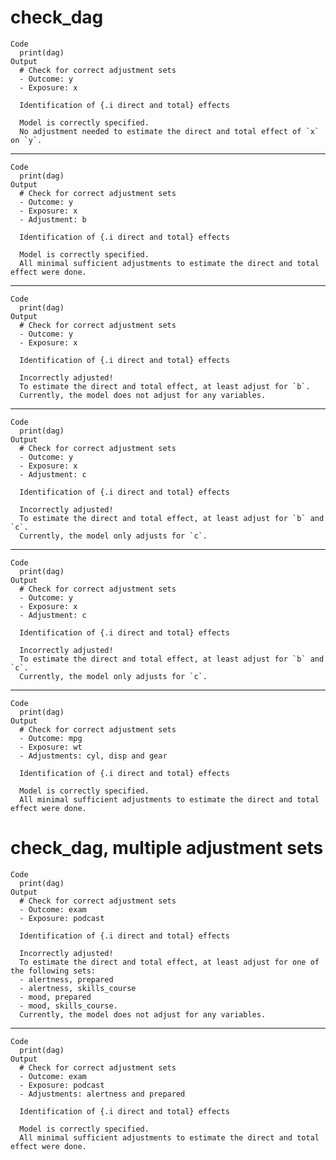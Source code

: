 # check_dag

    Code
      print(dag)
    Output
      # Check for correct adjustment sets
      - Outcome: y
      - Exposure: x
      
      Identification of {.i direct and total} effects
      
      Model is correctly specified.
      No adjustment needed to estimate the direct and total effect of `x` on `y`.
      

---

    Code
      print(dag)
    Output
      # Check for correct adjustment sets
      - Outcome: y
      - Exposure: x
      - Adjustment: b
      
      Identification of {.i direct and total} effects
      
      Model is correctly specified.
      All minimal sufficient adjustments to estimate the direct and total effect were done.
      

---

    Code
      print(dag)
    Output
      # Check for correct adjustment sets
      - Outcome: y
      - Exposure: x
      
      Identification of {.i direct and total} effects
      
      Incorrectly adjusted!
      To estimate the direct and total effect, at least adjust for `b`.
      Currently, the model does not adjust for any variables.
      

---

    Code
      print(dag)
    Output
      # Check for correct adjustment sets
      - Outcome: y
      - Exposure: x
      - Adjustment: c
      
      Identification of {.i direct and total} effects
      
      Incorrectly adjusted!
      To estimate the direct and total effect, at least adjust for `b` and `c`.
      Currently, the model only adjusts for `c`.
      

---

    Code
      print(dag)
    Output
      # Check for correct adjustment sets
      - Outcome: y
      - Exposure: x
      - Adjustment: c
      
      Identification of {.i direct and total} effects
      
      Incorrectly adjusted!
      To estimate the direct and total effect, at least adjust for `b` and `c`.
      Currently, the model only adjusts for `c`.
      

---

    Code
      print(dag)
    Output
      # Check for correct adjustment sets
      - Outcome: mpg
      - Exposure: wt
      - Adjustments: cyl, disp and gear
      
      Identification of {.i direct and total} effects
      
      Model is correctly specified.
      All minimal sufficient adjustments to estimate the direct and total effect were done.
      

# check_dag, multiple adjustment sets

    Code
      print(dag)
    Output
      # Check for correct adjustment sets
      - Outcome: exam
      - Exposure: podcast
      
      Identification of {.i direct and total} effects
      
      Incorrectly adjusted!
      To estimate the direct and total effect, at least adjust for one of the following sets:
      - alertness, prepared
      - alertness, skills_course
      - mood, prepared
      - mood, skills_course.
      Currently, the model does not adjust for any variables.
      

---

    Code
      print(dag)
    Output
      # Check for correct adjustment sets
      - Outcome: exam
      - Exposure: podcast
      - Adjustments: alertness and prepared
      
      Identification of {.i direct and total} effects
      
      Model is correctly specified.
      All minimal sufficient adjustments to estimate the direct and total effect were done.
      

